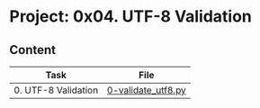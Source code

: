 # Project: 0x04. UTF-8 Validation

## Content

| Task | File |
| ---- | ---- |
| 0. UTF-8 Validation | [0-validate_utf8.py](./0-validate_utf8.py) |
